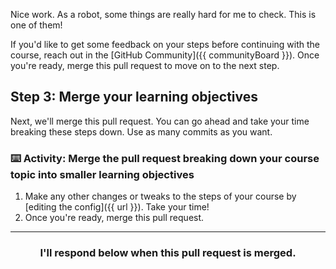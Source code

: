 Nice work. As a robot, some things are really hard for me to check. This is one of them!

If you'd like to get some feedback on your steps before continuing with the course, reach out in the [GitHub Community]({{ communityBoard }}). Once you're ready, merge this pull request to move on to the next step.

## Step 3: Merge your learning objectives

Next, we'll merge this pull request. You can go ahead and take your time breaking these steps down. Use as many commits as you want.

### :keyboard: Activity: Merge the pull request breaking down your course topic into smaller learning objectives

1. Make any other changes or tweaks to the steps of your course by [editing the config]({{ url }}). Take your time!
1. Once you're ready, merge this pull request.

<hr>
<h3 align="center">I'll respond below when this pull request is merged.</h3>
